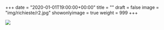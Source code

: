 +++
date = "2020-01-01T19:00:00+00:00"
title = ""
draft = false
image = "img/richieste/r2.jpg"
showonlyimage = true
weight = 999
+++

<!--more-->
![](/img/richieste/r2.jpg)
